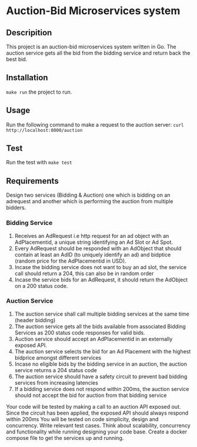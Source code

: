 # Auction-Bid Microservices system

## Descripition

This project is an auction-bid microservices system written in Go. The auction service gets all the bid from the bidding service and return back the best bid.

## Installation

`make run` the project to run.

## Usage

Run the following command to make a request to the auction server:
`curl http://localhost:8000/auction`

## Test

Run the test with `make test`

## Requirements

Design two services (Bidding & Auction) one which is bidding on an adrequest and another which is
performing the auction from multiple bidders.

### Bidding Service

1. Receives an AdRequest i.e http request for an ad object with an AdPlacementid, a unique string
   identifying an Ad Slot or Ad Spot.
2. Every AdRequest should be responded with an AdObject that should contain at least an AdID (to
   uniquely identify an ad) and bidptice (random price for the AdPlacementid in USD).
3. Incase the bidding service does not want to buy an ad slot, the service call should return a 204, this
   can also be in random order
4. Incase the service bids for an AdRequest, it should return the AdObject on a 200 status code.

### Auction Service

1. The auction service shall call multiple bidding services at the same time (header bidding)
2. The auction service gets all the bids available from associated Bidding Services as 200 status
   code responses for valid bids.
3. Auction service should accept an AdPlacementid in an externally exposed API.
4. The auction service selects the bid for an Ad Placement with the highest bidprice amongst
   different services
5. Incase no eligible bids by the bidding service in an auction, the auction service returns a 204 status
   code
6. The auction service should have a safety circuit to prevent bad bidding services from increasing
   latencies
7. If a bidding service does not respond within 200ms, the auction service should not accept the bid
   for auction from that bidding service

Your code will be tested by making a call to an auction API exposed out. Since the circuit has been
applied, the exposed API should always respond within 200ms
You will be tested on code simplicity, design and concurrency. Write relevant test cases. Think about
scalability, concurrency and functionality while running designing your code base. Create a docker
compose file to get the services up and running.
